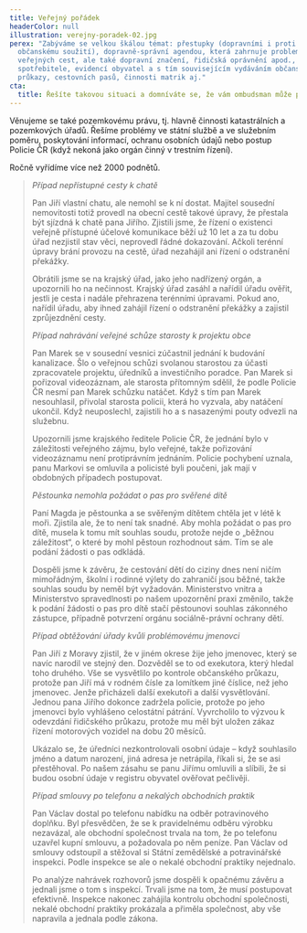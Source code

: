 ```yaml
---
title: Veřejný pořádek
headerColor: null
illustration: verejny-poradek-02.jpg
perex: "Zabýváme se velkou škálou témat: přestupky (dopravními i proti
  občanskému soužití), dopravně-správní agendou, která zahrnuje problematiku
  veřejných cest, ale také dopravní značení, řidičská oprávnění apod., ochranou
  spotřebitele, evidencí obyvatel a s tím souvisejícím vydáváním občanských
  průkazy, cestovních pasů, činnosti matrik aj."
cta:
  title: Řešíte takovou situaci a domníváte se, že vám ombudsman může pomoct?
---
```

Věnujeme se také pozemkovému právu, tj. hlavně činnosti katastrálních a pozemkových úřadů. Řešíme problémy ve státní službě a ve služebním poměru, poskytování informací, ochranu osobních údajů nebo postup Policie ČR (když nekoná jako orgán činný v trestním řízení).

Ročně vyřídíme více než 2000 podnětů.

 

> *Případ nepřístupné cesty k chatě*
>
> Pan Jiří vlastní chatu, ale nemohl se k ní dostat. Majitel sousední nemovitosti totiž provedl na obecní cestě takové úpravy, že přestala být sjízdná k chatě pana Jiřího. Zjistili jsme, že řízení o existenci veřejně přístupné účelové komunikace běží už 10 let a za tu dobu úřad nezjistil stav věci, neprovedl řádné dokazování. Ačkoli terénní úpravy brání provozu na cestě, úřad nezahájil ani řízení o odstranění překážky.
>
> Obrátili jsme se na krajský úřad, jako jeho nadřízený orgán, a upozornili ho na nečinnost. Krajský úřad zasáhl a nařídil úřadu ověřit, jestli je cesta i nadále přehrazena terénními úpravami. Pokud ano, nařídil úřadu, aby ihned zahájil řízení o odstranění překážky a zajistil zprůjezdnění cesty.
>
> *Případ nahrávání veřejné schůze starosty k projektu obce*
>
> Pan Marek se v sousední vesnici zúčastnil jednání k budování kanalizace. Šlo o veřejnou schůzi svolanou starostou za účasti zpracovatele projektu, úředníků a investičního poradce. Pan Marek si pořizoval videozáznam, ale starosta přítomným sdělil, že podle Policie ČR nesmí pan Marek schůzku natáčet. Když s tím pan Marek nesouhlasil, přivolal starosta policii, která ho vyzvala, aby natáčení ukončil. Když neuposlechl, zajistili ho a s nasazenými pouty odvezli na služebnu.
>
> Upozornili jsme krajského ředitele Policie ČR, že jednání bylo v záležitosti veřejného zájmu, bylo veřejné, takže pořizování videozáznamu není protiprávním jednáním. Policie pochybení uznala, panu Markovi se omluvila a policisté byli poučeni, jak mají v obdobných případech postupovat.
>
> *Pěstounka nemohla požádat o pas pro svěřené dítě*
>
> Paní Magda je pěstounka a se svěřeným dítětem chtěla jet v létě k moři. Zjistila ale, že to není tak snadné. Aby mohla požádat o pas pro dítě, musela k tomu mít souhlas soudu, protože nejde o „běžnou záležitost“, o které by mohl pěstoun rozhodnout sám. Tím se ale podání žádosti o pas odkládá.
>
> Dospěli jsme k závěru, že cestování dětí do ciziny dnes není ničím mimořádným, školní i rodinné výlety do zahraničí jsou běžné, takže souhlas soudu by neměl být vyžadován. Ministerstvo vnitra a Ministerstvo spravedlnosti po našem upozornění praxi změnilo, takže k podání žádosti o pas pro dítě stačí pěstounovi souhlas zákonného zástupce, případně potvrzení orgánu sociálně-právní ochrany dětí.
>
> *Případ obtěžování úřady kvůli problémovému jmenovci*
>
> Pan Jiří z Moravy zjistil, že v jiném okrese žije jeho jmenovec, který se navíc narodil ve stejný den. Dozvěděl se to od exekutora, který hledal toho druhého. Vše se vysvětlilo po kontrole občanského průkazu, protože pan Jiří má v rodném čísle za lomítkem jiné číslice, než jeho jmenovec. Jenže přicházeli další exekutoři a další vysvětlování. Jednou pana Jiřího dokonce zadržela policie, protože po jeho jmenovci bylo vyhlášeno celostátní pátrání. Vyvrcholilo to výzvou k odevzdání řidičského průkazu, protože mu měl být uložen zákaz řízení motorových vozidel na dobu 20 měsíců.
>
> Ukázalo se, že úředníci nezkontrolovali osobní údaje – když souhlasilo jméno a datum narození, jiná adresa je netrápila, říkali si, že se asi přestěhoval. Po našem zásahu se panu Jiřímu omluvili a slíbili, že si budou osobní údaje v registru obyvatel ověřovat pečlivěji.
>
> *Případ smlouvy po telefonu a nekalých obchodních praktik*
>
> Pan Václav dostal po telefonu nabídku na odběr potravinového doplňku. Byl přesvědčen, že se k pravidelnému odběru výrobku nezavázal, ale obchodní společnost trvala na tom, že po telefonu uzavřel kupní smlouvu, a požadovala po něm peníze. Pan Václav od smlouvy odstoupil a stěžoval si Státní zemědělské a potravinářské inspekci. Podle inspekce se ale o nekalé obchodní praktiky nejednalo.
>
> Po analýze nahrávek rozhovorů jsme dospěli k opačnému závěru a jednali jsme o tom s inspekcí. Trvali jsme na tom, že musí postupovat efektivně. Inspekce nakonec zahájila kontrolu obchodní společnosti, nekalé obchodní praktiky prokázala a přiměla společnost, aby vše napravila a jednala podle zákona.